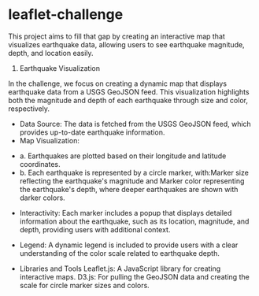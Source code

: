 # leaflet-challenge
This project aims to fill that gap by creating an interactive map that visualizes earthquake data, allowing users to see earthquake magnitude, depth, and location easily.


1. Earthquake Visualization

In  the challenge, we focus on creating a dynamic map that displays earthquake data from a USGS GeoJSON feed. This visualization highlights both the magnitude and depth of each earthquake through size and color, respectively.

* Data Source: The data is fetched from the USGS GeoJSON feed, which provides up-to-date earthquake information.
* Map Visualization: 
- a. Earthquakes are plotted based on their longitude and latitude coordinates.
- b. Each earthquake is represented by a circle marker, with:Marker size reflecting the earthquake's magnitude and Marker color representing the earthquake's depth, where deeper earthquakes are shown with darker colors.
* Interactivity: Each marker includes a popup that displays detailed information about the earthquake, such as its location, magnitude, and depth, providing users with additional context.
* Legend: A dynamic legend is included to provide users with a clear understanding of the color scale related to earthquake depth.


* Libraries and Tools
 Leaflet.js:  A JavaScript library for creating interactive maps.
 D3.js: For pulling the GeoJSON data and creating the scale for circle marker sizes and colors.
